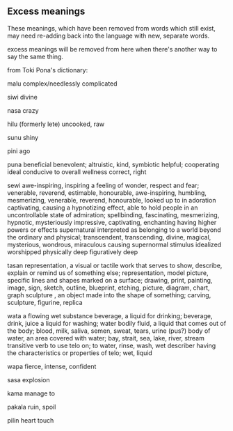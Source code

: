 Excess meanings
------

These meanings, which have been removed from words which still exist,
may need re-adding back into the language with new, separate words.

excess meanings will be removed from here 
when there's another way to say the same thing.

from Toki Pona's dictionary:

malu
    complex/needlessly complicated

siwi
    divine

nasa
    crazy

hilu (formerly lete)
    uncooked, raw

sunu
    shiny

pini
    ago

puna
    beneficial
    benevolent; altruistic, kind, symbiotic
    helpful; cooperating
    ideal
    conducive to overall wellness
    correct, right


sewi
    awe-inspiring, inspiring a feeling of wonder, respect and fear; venerable, reverend, estimable, honourable, awe-inspiring, humbling, mesmerizing, venerable, reverend, honourable, looked up to in adoration
    captivating, causing a hypnotizing effect, able to hold people in an uncontrollable state of admiration; spellbinding, fascinating, mesmerizing, hypnotic, mysteriously impressive, captivating, enchanting
    having higher powers or effects
    supernatural
    interpreted as belonging to a world beyond the ordinary and physical; transcendent, transcending, divine, magical, mysterious, wondrous, miraculous
    causing supernormal stimulus
    idealized
    worshipped
    physically deep
    figuratively deep

tasan
    representation, a visual or tactile work that serves to show, describe, explain or remind us of something else; representation, model
    picture, specific lines and shapes marked on a surface; drawing, print, painting, image, sign, sketch, outline, blueprint, etching, picture,
    diagram, chart, graph
    sculpture , an object made into the shape of something; carving, sculpture, figurine, replica


wata
    a flowing wet substance
    beverage, a liquid for drinking; beverage, drink, juice
    a liquid for washing; water
    bodily fluid, a liquid that comes out of the body; blood, milk, saliva, semen, sweat, tears, urine (pus?)
    body of water, an area covered with water; bay, strait, sea, lake, river, stream
    transitive verb to use telo on; to water, rinse, wash, wet
    describer having the characteristics or properties of telo; wet, liquid

wapa
    fierce, intense, confident

sasa
    explosion

kama
    manage to

pakala
    ruin, spoil

pilin
    heart
    touch